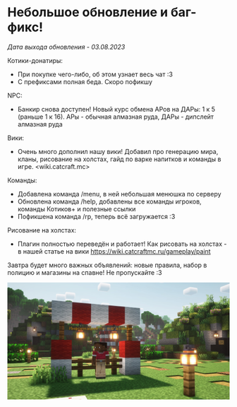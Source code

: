 # Небольшое обновление и баг-фикс!

*Дата выхода обновления - 03.08.2023*

Котики-донатиры:
- При покупке чего-либо, об этом узнает весь чат :3
- С префиксами полная беда. Скоро пофикшу

NPC:
- Банкир снова доступен! Новый курс обмена АРов на ДАРы: 1 к 5 (раньше 1 к 16). АРы - обычная алмазная руда, ДАРы - дипслейт алмазная руда

Вики:
- Очень много дополнил нашу вики! Добавил про генерацию мира, кланы, рисование на холстах, гайд по варке напитков и команды в игре.
<wiki.catcraft.mc>

Команды:
- Добавлена команда /menu, в ней небольшая менюшка по серверу
- Обновлена команда /help, добавлены все команды игроков, команды Котиков+ и полезные ссылки
- Пофикшена команда /rp, теперь всё загружается :3

Рисование на холстах:
- Плагин полностью переведён и работает! Как рисовать на холстах - в нашей статье на вики <https://wiki.catcraftmc.ru/gameplay/paint>

Завтра будет много важных объявлений: новые правила, набор в полицию и магазины на спавне! Не пропускайте :3

![alt](/assets/updates/5season/5_1/akhmed.jpg)